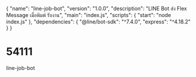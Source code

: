 {
  "name": "line-job-bot",
  "version": "1.0.0",
  "description": "LINE Bot ส่ง Flex Message เมื่อพิมพ์ รับงาน",
  "main": "index.js",
  "scripts": {
    "start": "node index.js"
  },
  "dependencies": {
    "@line/bot-sdk": "^7.4.0",
    "express": "^4.18.2"
  }
}
# 54111
line-job-bot
